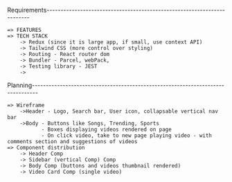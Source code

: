 Requirements------------------------------------------------------------------------

	=> FEATURES
	=> TECH STACK
		-> Redux (since it is large app, if small, use context API)
		-> Tailwind CSS (more control over styling)
		-> Routing - React router dom
		-> Bundler - Parcel, webPack,
		-> Testing library - JEST
		-> 

Planning--------------------------------------------------------------------------------

	=> Wireframe
		->Header - Logo, Search bar, User icon, collapsable vertical nav bar
		->Body - Buttons like Songs, Trending, Sports
		       - Boxes displaying videos rendered on page
		       - On click video, take to new page playing video - with comments section and suggestions of videos
	=> Component distribution
		-> Header Comp
		-> Sidebar (vertical Comp) Comp
		-> Body Comp (buttons and videos thumbnail rendered)
		-> Video Card Comp (single video)
	